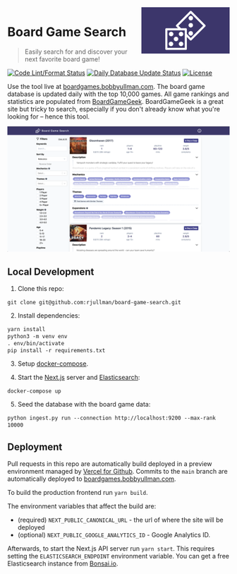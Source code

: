 <a href="https://boardgames.bobbyullman.com/" rel="nofollow">
  <img src="./images/logo.png" width="200px" align="right" />
</a>

# Board Game Search

> Easily search for and discover your next favorite board game!

[![Code Lint/Format Status](https://img.shields.io/github/workflow/status/rjullman/board-game-search/Lint%20Typescript%20and%20Python?label=Code%20Lint%2FFormat&logo=github)](https://github.com/rjullman/board-game-search/actions?query=workflow%3A%22Lint+Typescript+and+Python%22)
[![Daily Database Update Status](https://img.shields.io/github/workflow/status/rjullman/board-game-search/Reindex%20BoardGameGeek?label=Daily%20Database%20Update&logo=github)](https://github.com/rjullman/board-game-search/actions?query=workflow%3A%22Reindex+BoardGameGeek%22)
[![License](https://img.shields.io/github/license/rjullman/board-game-search)](./LICENSE)


Use the tool live at
[boardgames.bobbyullman.com](https://boardgames.bobbyullman.com/). The board
game database is updated daily with the top 10,000 games. All game rankings and
statistics are populated from [BoardGameGeek](http://boardgamegeek.com/).
BoardGameGeek is a great site but tricky to search, especially if you don't
already know what you're looking for – hence this tool.

[![Application Screenshot](./images/screenshot.png)](https://boardgames.bobbyullman.com/)

## Local Development

1. Clone this repo:
```
git clone git@github.com:rjullman/board-game-search.git
```

2. Install dependencies:
```
yarn install
python3 -m venv env
. env/bin/activate
pip install -r requirements.txt
```

3. Setup [docker-compose](https://docs.docker.com/compose/install/). 

4. Start the [Next.js](https://nextjs.org/) server and [Elasticsearch](https://www.elastic.co/elasticsearch/):
```
docker-compose up
```

5. Seed the database with the board game data:
```
python ingest.py run --connection http://localhost:9200 --max-rank 10000
```

## Deployment

Pull requests in this repo are automatically build deployed in a preview
environment managed by [Vercel for Github](https://vercel.com/github). Commits
to the `main` branch are automatically deployed to
[boardgames.bobbyullman.com](https://boardgames.bobbyullman.com).

To build the production frontend run `yarn build`.

The environment variables that affect the build are:
- (required) `NEXT_PUBLIC_CANONICAL_URL` - the url of where the site will be deployed
- (optional) `NEXT_PUBLIC_GOOGLE_ANALYTICS_ID` - Google Analytics ID.

Afterwards, to start the Next.js API server run `yarn start`. This requires
setting the `ELASTICSEARCH_ENDPOINT` environment variable. You can get a free
Elasticsearch instance from [Bonsai.io](https://bonsai.io/).
